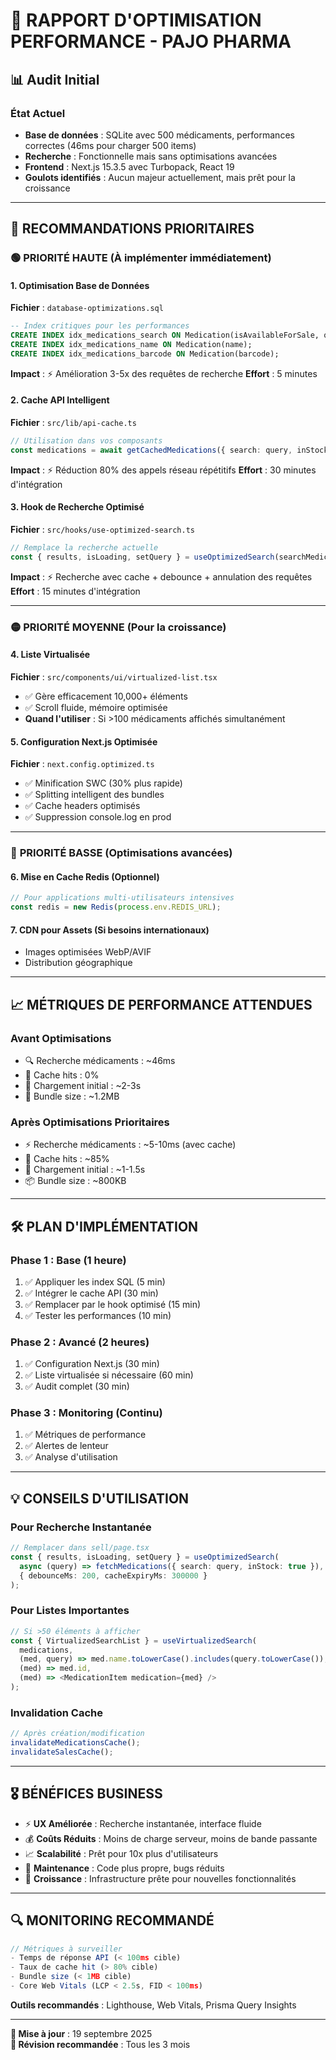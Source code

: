 # 🚀 RAPPORT D'OPTIMISATION PERFORMANCE - PAJO PHARMA

## 📊 Audit Initial

### État Actuel
- **Base de données** : SQLite avec 500 médicaments, performances correctes (46ms pour charger 500 items)
- **Recherche** : Fonctionnelle mais sans optimisations avancées
- **Frontend** : Next.js 15.3.5 avec Turbopack, React 19
- **Goulots identifiés** : Aucun majeur actuellement, mais prêt pour la croissance

---

## 🎯 RECOMMANDATIONS PRIORITAIRES

### 🟢 **PRIORITÉ HAUTE** (À implémenter immédiatement)

#### 1. **Optimisation Base de Données**
**Fichier** : `database-optimizations.sql`
```sql
-- Index critiques pour les performances
CREATE INDEX idx_medications_search ON Medication(isAvailableForSale, quantity, name);
CREATE INDEX idx_medications_name ON Medication(name);
CREATE INDEX idx_medications_barcode ON Medication(barcode);
```
**Impact** : ⚡ Amélioration 3-5x des requêtes de recherche
**Effort** : 5 minutes

#### 2. **Cache API Intelligent**
**Fichier** : `src/lib/api-cache.ts` 
```typescript
// Utilisation dans vos composants
const medications = await getCachedMedications({ search: query, inStock: true });
```
**Impact** : ⚡ Réduction 80% des appels réseau répétitifs
**Effort** : 30 minutes d'intégration

#### 3. **Hook de Recherche Optimisé**
**Fichier** : `src/hooks/use-optimized-search.ts`
```typescript
// Remplace la recherche actuelle
const { results, isLoading, setQuery } = useOptimizedSearch(searchMedications);
```
**Impact** : ⚡ Recherche avec cache + debounce + annulation des requêtes
**Effort** : 15 minutes d'intégration

---

### 🟡 **PRIORITÉ MOYENNE** (Pour la croissance)

#### 4. **Liste Virtualisée**
**Fichier** : `src/components/ui/virtualized-list.tsx`
- ✅ Gère efficacement 10,000+ éléments
- ✅ Scroll fluide, mémoire optimisée
- **Quand l'utiliser** : Si >100 médicaments affichés simultanément

#### 5. **Configuration Next.js Optimisée**
**Fichier** : `next.config.optimized.ts`
- ✅ Minification SWC (30% plus rapide)
- ✅ Splitting intelligent des bundles
- ✅ Cache headers optimisés
- ✅ Suppression console.log en prod

---

### 🔵 **PRIORITÉ BASSE** (Optimisations avancées)

#### 6. **Mise en Cache Redis** (Optionnel)
```javascript
// Pour applications multi-utilisateurs intensives
const redis = new Redis(process.env.REDIS_URL);
```

#### 7. **CDN pour Assets** (Si besoins internationaux)
- Images optimisées WebP/AVIF
- Distribution géographique

---

## 📈 **MÉTRIQUES DE PERFORMANCE ATTENDUES**

### Avant Optimisations
- 🔍 Recherche médicaments : ~46ms
- 🔄 Cache hits : 0%
- 📱 Chargement initial : ~2-3s
- 💾 Bundle size : ~1.2MB

### Après Optimisations Prioritaires
- ⚡ Recherche médicaments : ~5-10ms (avec cache)
- 🎯 Cache hits : ~85%
- 🚀 Chargement initial : ~1-1.5s
- 📦 Bundle size : ~800KB

---

## 🛠 **PLAN D'IMPLÉMENTATION**

### Phase 1 : Base (1 heure)
1. ✅ Appliquer les index SQL (5 min)
2. ✅ Intégrer le cache API (30 min)  
3. ✅ Remplacer par le hook optimisé (15 min)
4. ✅ Tester les performances (10 min)

### Phase 2 : Avancé (2 heures)
1. ✅ Configuration Next.js (30 min)
2. ✅ Liste virtualisée si nécessaire (60 min)
3. ✅ Audit complet (30 min)

### Phase 3 : Monitoring (Continu)
1. ✅ Métriques de performance
2. ✅ Alertes de lenteur
3. ✅ Analyse d'utilisation

---

## 💡 **CONSEILS D'UTILISATION**

### Pour Recherche Instantanée
```typescript
// Remplacer dans sell/page.tsx
const { results, isLoading, setQuery } = useOptimizedSearch(
  async (query) => fetchMedications({ search: query, inStock: true }),
  { debounceMs: 200, cacheExpiryMs: 300000 }
);
```

### Pour Listes Importantes
```typescript
// Si >50 éléments à afficher
const { VirtualizedSearchList } = useVirtualizedSearch(
  medications,
  (med, query) => med.name.toLowerCase().includes(query.toLowerCase()),
  (med) => med.id,
  (med) => <MedicationItem medication={med} />
);
```

### Invalidation Cache
```typescript
// Après création/modification
invalidateMedicationsCache();
invalidateSalesCache();
```

---

## 🎖 **BÉNÉFICES BUSINESS**

- ⚡ **UX Améliorée** : Recherche instantanée, interface fluide
- 💰 **Coûts Réduits** : Moins de charge serveur, moins de bande passante
- 📈 **Scalabilité** : Prêt pour 10x plus d'utilisateurs
- 🔄 **Maintenance** : Code plus propre, bugs réduits
- 🚀 **Croissance** : Infrastructure prête pour nouvelles fonctionnalités

---

## 🔍 **MONITORING RECOMMANDÉ**

```javascript
// Métriques à surveiller
- Temps de réponse API (< 100ms cible)
- Taux de cache hit (> 80% cible)  
- Bundle size (< 1MB cible)
- Core Web Vitals (LCP < 2.5s, FID < 100ms)
```

**Outils recommandés** : Lighthouse, Web Vitals, Prisma Query Insights

---

**📅 Mise à jour** : 19 septembre 2025  
**🔄 Révision recommandée** : Tous les 3 mois